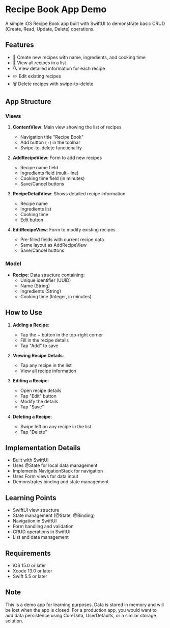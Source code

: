 # Recipe Book App Demo

A simple iOS Recipe Book app built with SwiftUI to demonstrate basic CRUD (Create, Read, Update, Delete) operations.

## Features

- 📝 Create new recipes with name, ingredients, and cooking time
- 📖 View all recipes in a list
- 🔍 View detailed information for each recipe
- ✏️ Edit existing recipes
- 🗑️ Delete recipes with swipe-to-delete

## App Structure

### Views

1. **ContentView**: Main view showing the list of recipes
   - Navigation title "Recipe Book"
   - Add button (+) in the toolbar
   - Swipe-to-delete functionality

2. **AddRecipeView**: Form to add new recipes
   - Recipe name field
   - Ingredients field (multi-line)
   - Cooking time field (in minutes)
   - Save/Cancel buttons

3. **RecipeDetailView**: Shows detailed recipe information
   - Recipe name
   - Ingredients list
   - Cooking time
   - Edit button

4. **EditRecipeView**: Form to modify existing recipes
   - Pre-filled fields with current recipe data
   - Same layout as AddRecipeView
   - Save/Cancel buttons

### Model

- **Recipe**: Data structure containing:
  - Unique identifier (UUID)
  - Name (String)
  - Ingredients (String)
  - Cooking time (Integer, in minutes)

## How to Use

1. **Adding a Recipe**:
   - Tap the + button in the top-right corner
   - Fill in the recipe details
   - Tap "Add" to save

2. **Viewing Recipe Details**:
   - Tap any recipe in the list
   - View all recipe information

3. **Editing a Recipe**:
   - Open recipe details
   - Tap "Edit" button
   - Modify the details
   - Tap "Save"

4. **Deleting a Recipe**:
   - Swipe left on any recipe in the list
   - Tap "Delete"

## Implementation Details

- Built with SwiftUI
- Uses @State for local data management
- Implements NavigationStack for navigation
- Uses Form views for data input
- Demonstrates binding and state management

## Learning Points

- SwiftUI view structure
- State management (@State, @Binding)
- Navigation in SwiftUI
- Form handling and validation
- CRUD operations in SwiftUI
- List and data management

## Requirements

- iOS 15.0 or later
- Xcode 13.0 or later
- Swift 5.5 or later

## Note

This is a demo app for learning purposes. Data is stored in memory and will be lost when the app is closed. For a production app, you would want to add data persistence using CoreData, UserDefaults, or a similar storage solution.
